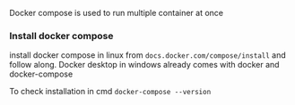 Docker compose is used to run multiple container at once

### Install docker compose
install docker compose in linux from `docs.docker.com/compose/install` and follow along. Docker desktop in windows already comes with docker and docker-compose

To check installation in cmd `docker-compose --version`
